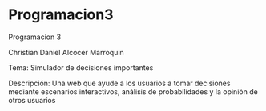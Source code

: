 # Programacion3
Programacion 3

Christian Daniel Alcocer Marroquin

Tema: Simulador de decisiones importantes

Descripción: Una web que ayude a los usuarios a tomar decisiones mediante escenarios interactivos, análisis de probabilidades y la opinión de otros usuarios

